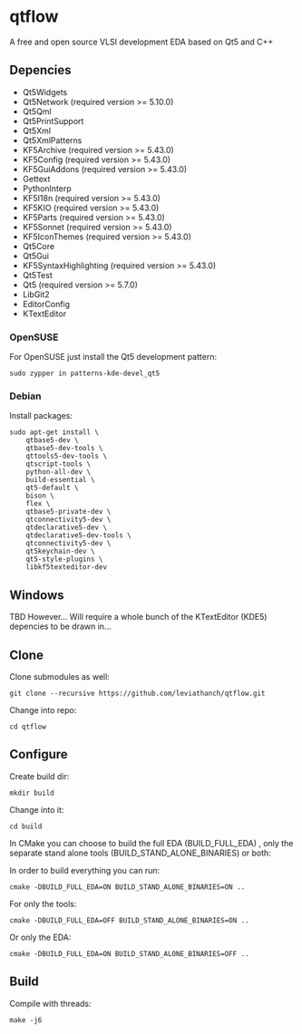 # qtflow
A free and open source VLSI development EDA based on Qt5 and C++

## Depencies
 * Qt5Widgets
 * Qt5Network (required version >= 5.10.0)
 * Qt5Qml
 * Qt5PrintSupport
 * Qt5Xml
 * Qt5XmlPatterns
 * KF5Archive (required version >= 5.43.0)
 * KF5Config (required version >= 5.43.0)
 * KF5GuiAddons (required version >= 5.43.0)
 * Gettext
 * PythonInterp
 * KF5I18n (required version >= 5.43.0)
 * KF5KIO (required version >= 5.43.0)
 * KF5Parts (required version >= 5.43.0)
 * KF5Sonnet (required version >= 5.43.0)
 * KF5IconThemes (required version >= 5.43.0)
 * Qt5Core
 * Qt5Gui
 * KF5SyntaxHighlighting (required version >= 5.43.0)
 * Qt5Test
 * Qt5 (required version >= 5.7.0)
 * LibGit2
 * EditorConfig
 * KTextEditor

### OpenSUSE
For OpenSUSE just install the Qt5 development pattern:

	sudo zypper in patterns-kde-devel_qt5 

### Debian
Install packages:

	sudo apt-get install \
		qtbase5-dev \
		qtbase5-dev-tools \
		qttools5-dev-tools \
		qtscript-tools \
		python-all-dev \
		build-essential \
		qt5-default \
		bison \
		flex \
		qtbase5-private-dev \
		qtconnectivity5-dev \
		qtdeclarative5-dev \
		qtdeclarative5-dev-tools \
		qtconnectivity5-dev \
		qt5keychain-dev \
		qt5-style-plugins \
		libkf5texteditor-dev

## Windows
TBD
However... Will require a whole bunch of the KTextEditor (KDE5) depencies to be drawn in...

## Clone
Clone submodules as well:

	git clone --recursive https://github.com/leviathanch/qtflow.git

Change into repo:

	cd qtflow

## Configure
Create build dir:

	mkdir build

Change into it:

	cd build

In CMake you can choose to build the full EDA (BUILD_FULL_EDA) , only the separate stand alone tools (BUILD_STAND_ALONE_BINARIES) or both:

In order to build everything you can run:

	cmake -DBUILD_FULL_EDA=ON BUILD_STAND_ALONE_BINARIES=ON ..

For only the tools:

	cmake -DBUILD_FULL_EDA=OFF BUILD_STAND_ALONE_BINARIES=ON ..

Or only the EDA:

	cmake -DBUILD_FULL_EDA=ON BUILD_STAND_ALONE_BINARIES=OFF ..

## Build
Compile with threads:

	make -j6 

